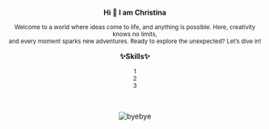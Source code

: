 <p align="center">
  <strong>Hi 👋 I am Christina</strong>
</p>

<p align="center">
  <sub>Welcome to a world where ideas come to life, and anything is possible. Here, creativity knows no limits, <br> and every moment sparks new adventures. Ready to explore the             unexpected? Let’s dive in!</sub>	
</p>


<p align="center">
  <strong>✨Skills✨</strong>
</p>

<p align="center">
  <sub>1 <br> 2 <br> 3</sub>	
</p>

<br>

 <p align="center">
 <img src="https://media2.giphy.com/media/v1.Y2lkPTc5MGI3NjExYTVxMWMxODJvejlvanBnM2E1ZTJsbWEzcXpsaG95amd3bm43cm56YiZlcD12MV9pbnRlcm5hbF9naWZfYnlfaWQmY3Q9Zw/3oKIPsx2VAYAgEHC12/giphy.webp" alt="byebye"/>
 </p>
